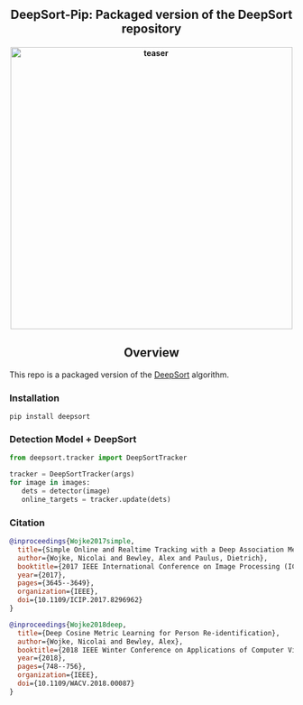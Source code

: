 <div align="center">
<h2>
  DeepSort-Pip: Packaged version of the DeepSort repository  
</h2>
<h4>
    <img width="500" alt="teaser" src="doc/uav_video.gif">
</h4>
</div>

## <div align="center">Overview</div>

This repo is a packaged version of the [DeepSort](https://github.com/nwojke/deep_sort) algorithm.
### Installation
```
pip install deepsort
```

### Detection Model + DeepSort 
```python
from deepsort.tracker import DeepSortTracker

tracker = DeepSortTracker(args)
for image in images:
   dets = detector(image)
   online_targets = tracker.update(dets)
```
### Citation
```bibtex
@inproceedings{Wojke2017simple,
  title={Simple Online and Realtime Tracking with a Deep Association Metric},
  author={Wojke, Nicolai and Bewley, Alex and Paulus, Dietrich},
  booktitle={2017 IEEE International Conference on Image Processing (ICIP)},
  year={2017},
  pages={3645--3649},
  organization={IEEE},
  doi={10.1109/ICIP.2017.8296962}
}

@inproceedings{Wojke2018deep,
  title={Deep Cosine Metric Learning for Person Re-identification},
  author={Wojke, Nicolai and Bewley, Alex},
  booktitle={2018 IEEE Winter Conference on Applications of Computer Vision (WACV)},
  year={2018},
  pages={748--756},
  organization={IEEE},
  doi={10.1109/WACV.2018.00087}
}
```
